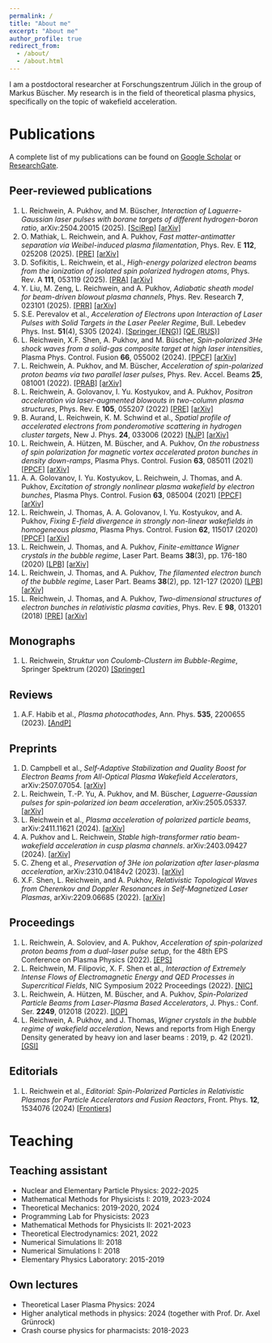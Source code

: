 ```yaml
---
permalink: /
title: "About me"
excerpt: "About me"
author_profile: true
redirect_from: 
  - /about/
  - /about.html
---
```


I am a postdoctoral researcher at Forschungszentrum Jülich in the group of Markus Büscher. My research is in the field of theoretical plasma physics, specifically on the topic of wakefield acceleration. 

# Publications

A complete list of my publications can be found on [Google Scholar](https://scholar.google.de/citations?user=YkC3-7gAAAAJ&hl=de) or [ResearchGate](https://www.researchgate.net/profile/Lars_Reichwein).

## Peer-reviewed publications
1. L. Reichwein, A. Pukhov, and M. Büscher, *Interaction of Laguerre-Gaussian laser pulses with borane targets of different hydrogen-boron ratio*, arXiv:2504.20015 (2025). [[SciRep]](https://doi.org/10.1038/s41598-025-18147-y) [[arXiv]](https://arxiv.org/abs/2504.20015)
1. O. Mathiak, L. Reichwein, and A. Pukhov, *Fast matter-antimatter separation via Weibel-induced plasma filamentation*, Phys. Rev. E **112**, 025208 (2025). [[PRE]](https://doi.org/10.1103/wsly-16yn) [[arXiv]](https://arxiv.org/abs/2501.14479)
1. D. Sofikitis, L. Reichwein, et al., *High-energy polarized electron beams from the ionization of isolated spin polarized hydrogen atoms*,  Phys. Rev. A **111**, 053119 (2025). [[PRA]](https://doi.org/10.1103/PhysRevA.111.053119) [[arXiv]](https://arxiv.org/abs/2403.05651)
1. Y. Liu, M. Zeng, L. Reichwein, and A. Pukhov, *Adiabatic sheath model for beam-driven blowout plasma channels*, Phys. Rev. Research **7**, 023101 (2025). [[PRR]](https://doi.org/10.1103/PhysRevResearch.7.023101) [[arXiv]](https://arxiv.org/abs/2411.14668)
1. S.E. Perevalov et al., *Acceleration of Electrons upon Interaction of Laser Pulses with Solid Targets in the Laser Peeler Regime*, Bull. Lebedev Phys. Inst. **51**(4), S305 (2024). [[Springer (ENG)]](https://link.springer.com/article/10.3103/S1068335624601237) [[QE (RUS)]](https://quantum-electronics.ru/wp-content/uploads/2024/01/0035.pdf)
1. L. Reichwein, X.F. Shen, A. Pukhov, and M. Büscher, *Spin-polarized 3He shock waves from a solid-gas composite target at high laser intensities*, Plasma Phys. Control. Fusion **66**, 055002 (2024). [[PPCF]](https://doi.org/10.1088/1361-6587/ad30c0) [[arXiv]](https://doi.org/10.48550/arXiv.2309.06271)
1. L. Reichwein, A. Pukhov, and M. Büscher, *Acceleration of spin-polarized proton beams via two parallel laser pulses*, Phys. Rev. Accel. Beams **25**, 081001 (2022). [[PRAB]](https://link.aps.org/doi/10.1103/PhysRevAccelBeams.25.081001) [[arXiv]](https://arxiv.org/abs/2201.11534)
1. L. Reichwein, A. Golovanov, I. Yu. Kostyukov, and A. Pukhov, *Positron acceleration via laser-augmented blowouts in two-column plasma structures*, Phys. Rev. E **105**, 055207 (2022) [[PRE]](https://doi.org/10.1103/PhysRevE.105.055207) [[arXiv]](https://arxiv.org/abs/2110.05226)
1. B. Aurand, L. Reichwein, K. M. Schwind et al., *Spatial profile of accelerated electrons from ponderomotive scattering in hydrogen cluster targets*, New J. Phys. **24**, 033006 (2022) [[NJP]](https://doi.org/10.1088/1367-2630/ac53ba) [[arXiv]](https://arxiv.org/abs/2110.12639)
1. L. Reichwein, A. Hützen, M. Büscher, and A. Pukhov, *On the robustness of spin polarization for magnetic vortex accelerated proton bunches in density down-ramps*, Plasma Phys. Control. Fusion **63**, 085011 (2021) [[PPCF]]( https://doi.org/10.1088/1361-6587/ac0614) [[arXiv]](https://arxiv.org/abs/2101.10148)
1. A. A. Golovanov, I. Yu. Kostyukov, L. Reichwein, J. Thomas, and A. Pukhov, *Excitation of strongly nonlinear plasma wakefield by electron bunches*, Plasma Phys. Control. Fusion **63**, 085004 (2021) [[PPCF]](https://doi.org/10.1088/1361-6587/ac0352) [[arXiv]](https://arxiv.org/abs/2102.04693)
1. L. Reichwein, J. Thomas, A. A. Golovanov, I. Yu. Kostyukov, and A. Pukhov, *Fixing E-field divergence in strongly non-linear wakefields in homogeneous plasma*, Plasma Phys. Control. Fusion **62**, 115017 (2020) [[PPCF]]( https://doi.org/10.1088/1361-6587/abb618) [[arXiv]](https://arxiv.org/abs/2007.10977)
1. L. Reichwein, J. Thomas, and A. Pukhov, *Finite-emittance Wigner crystals in the bubble regime*, Laser Part. Beams **38**(3), pp. 176-180 (2020) [[LPB]](https://doi.org/10.1017/S0263034620000221) [[arXiv]](https://arxiv.org/abs/2002.06962)
1. L. Reichwein, J. Thomas, and A. Pukhov, *The filamented electron bunch of the bubble regime*, Laser Part. Beams **38**(2), pp. 121-127 (2020) [[LPB]](https://doi.org/10.1017/S0263034620000130) [[arXiv]](https://arxiv.org/abs/1903.04858)
1. L. Reichwein, J. Thomas, and A. Pukhov, *Two-dimensional structures of electron bunches in relativistic plasma cavities*, Phys. Rev. E **98**, 013201 (2018) [[PRE]](https://doi.org/10.1103/PhysRevE.98.013201) [[arXiv]](https://arxiv.org/abs/1805.01312)

## Monographs

1. L. Reichwein, *Struktur von Coulomb-Clustern im Bubble-Regime*, Springer Spektrum (2020) [[Springer]](https://link.springer.com/book/10.1007/978-3-658-28898-3)

## Reviews

1. A.F. Habib et al., *Plasma photocathodes*, Ann. Phys. **535**, 2200655 (2023). [[AndP]](https://doi.org/10.1002/andp.202200655)
   

## Preprints

1. D. Campbell et al., *Self-Adaptive Stabilization and Quality Boost for Electron Beams from All-Optical Plasma Wakefield Accelerators*, arXiv:2507.07054. [[arXiv]](https://doi.org/10.48550/arXiv.2507.07054)
1. L. Reichwein, T.-P. Yu, A. Pukhov, and M. Büscher, *Laguerre-Gaussian pulses for spin-polarized ion beam acceleration*, arXiv:2505.05337. [[arXiv]](https://arxiv.org/abs/2505.05337)
1. L. Reichwein et al., *Plasma acceleration of polarized particle beams*, arXiv:2411.11621 (2024). [[arXiv]](https://doi.org/10.48550/arXiv.2411.11621)
1. A. Pukhov and L. Reichwein, *Stable high-transformer ratio beam-wakefield acceleration in cusp plasma channels*. arXiv:2403.09427 (2024). [[arXiv]](https://arxiv.org/abs/2403.09427)
1. C. Zheng et al., *Preservation of 3He ion polarization after laser-plasma acceleration*, arXiv:2310.04184v2 (2023). [[arXiv]](https://doi.org/10.48550/arXiv.2310.04184)
1. X.F. Shen, L. Reichwein, and A. Pukhov, *Relativistic Topological Waves from Cherenkov and Doppler Resonances in Self-Magnetized Laser Plasmas*, arXiv:2209.06685 (2022). [[arXiv]](https://doi.org/10.48550/arXiv.2209.06685)
   

## Proceedings

1. L. Reichwein, A. Soloviev, and A. Pukhov, *Acceleration of spin-polarized proton beams from a dual-laser pulse setup*, for the 48th EPS Conference on Plasma Physics (2022). [[EPS]](http://ocs.ciemat.es/EPS2022PAP/pdf/P2a.203.pdf)
1. L. Reichwein, M. Filipovic, X. F. Shen et al., *Interaction of Extremely Intense Flows of Electromagnetic Energy and QED Processes in Supercritical Fields*, NIC Symposium 2022 Proceedings (2022). [[NIC]](http://hdl.handle.net/2128/31840) 
1. L. Reichwein, A. Hützen, M. Büscher, and A. Pukhov, *Spin-Polarized Particle Beams from Laser-Plasma Based Accelerators*, J. Phys.: Conf. Ser. **2249**, 012018 (2022). [[IOP]](https://iopscience.iop.org/article/10.1088/1742-6596/2249/1/012018)
1. L. Reichwein, A. Pukhov, and J. Thomas, *Wigner crystals in the bubble regime of wakefield acceleration*, News and reports from High Energy Density generated by heavy ion and laser beams : 2019, p. 42 (2021). [[GSI]](https://dx.doi.org//10.15120/GSI-2020-01321)


## Editorials

1. L. Reichwein et al., *Editorial: Spin-Polarized Particles in Relativistic Plasmas for Particle Accelerators and Fusion Reactors*, Front. Phys. **12**, 1534076 (2024) [[Frontiers]](https://dx.doi.org/10.3389/fphy.2024.1534076)


# Teaching

## Teaching assistant

- Nuclear and Elementary Particle Physics: 2022-2025
- Mathematical Methods for Physicists I: 2019, 2023-2024
- Theoretical Mechanics: 2019-2020, 2024
- Programming Lab for Physicists: 2023
- Mathematical Methods for Physicists II: 2021-2023
- Theoretical Electrodynamics: 2021, 2022
- Numerical Simulations II: 2018
- Numerical Simulations I: 2018
- Elementary Physics Laboratory: 2015-2019

## Own lectures

- Theoretical Laser Plasma Physics: 2024
- Higher analytical methods in physics: 2024 (together with Prof. Dr. Axel Grünrock)
- Crash course physics for pharmacists: 2018-2023
